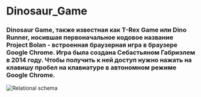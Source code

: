 # Dinosaur_Game
### Dinosaur Game, также известная как T-Rex Game или Dino Runner, носившая первоначальное кодовое название Project Bolan - встроенная браузерная игра в браузере Google Chrome. Игра была создана Себастьяном Габриэлем в 2014 году. Чтобы получить к ней доступ нужно нажать на клавишу пробел на клавиатуре в автономном режиме Google Chrome.

![Relational schema](https://lh3.googleusercontent.com/KbLz8zpXOKagQUD3CJV0CrxgZlmQYXq4O9f1NJrnSYa5S9cBZyT8EARv1eYcZ2aR87I=w800-h500-rw)
